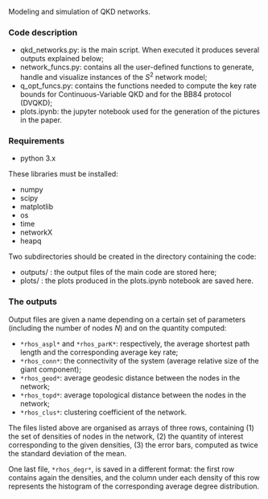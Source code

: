 Modeling and simulation of QKD networks.

### Code description
- qkd_networks.py: is the main script. When executed it produces several outputs explained below;
- network_funcs.py: contains all the user-defined functions to generate, handle and visualize instances of the ${S}^2$ network model;
- q_opt_funcs.py: contains the functions needed to compute the key rate bounds for Continuous-Variable QKD and for the BB84 protocol (DVQKD);
- plots.ipynb: the jupyter notebook used for the generation of the pictures in the paper.

### Requirements
- python 3.x

These libraries must be installed:
- numpy
- scipy
- matplotlib
- os
- time
- networkX
- heapq

Two subdirectories should be created in the directory containing the code:
- outputs/ : the output files of the main code are stored here;
- plots/ : the plots produced in the plots.ipynb notebook are saved here.

### The outputs
Output files are given a name depending on a certain set of parameters (including the number of nodes $N$) and on the quantity computed:

- `*rhos_aspl*` and `*rhos_parK*`: respectively, the average shortest path length and the corresponding average key rate;
- `*rhos_conn*`: the connectivity of the system (average relative size of the giant component);
- `*rhos_geod*`: average geodesic distance between the nodes in the network;
- `*rhos_topd*`: average topological distance between the nodes in the network;
- `*rhos_clus*`: clustering coefficient of the network.

The files listed above are organised as arrays of three rows, containing (1) the set of densities of nodes in the network, (2) the quantity of interest corresponding to the given densities, (3) the error bars, computed as twice the standard deviation of the mean.

One last file, `*rhos_degr*`, is saved in a different format: the first row contains again the densities, and the column under each density of this row represents the histogram of the corresponding average degree distribution.
